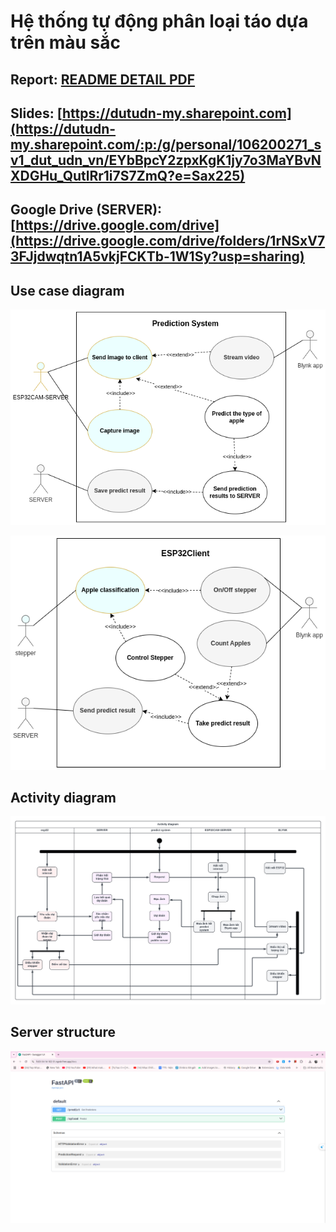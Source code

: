 # Hệ thống tự động phân loại táo dựa trên màu sắc
## Report: [README DETAIL PDF](./READMEDetail.pdf)
## Slides: [https://dutudn-my.sharepoint.com](https://dutudn-my.sharepoint.com/:p:/g/personal/106200271_sv1_dut_udn_vn/EYbBpcY2zpxKgK1jy7o3MaYBvNXDGHu_QutlRr1i7S7ZmQ?e=Sax225)
## Google Drive (SERVER): [https://drive.google.com/drive](https://drive.google.com/drive/folders/1rNSxV73FJjdwqtn1A5vkjFCKTb-1W1Sy?usp=sharing)
## Use case diagram

![](/images/Usecase-predict-system.png)

![](/images//Usecase-ESP32Client.png)
## Activity diagram
![](/images/Activity-diagram_new.png)
## Server structure
![](/images/SERVER.png)
